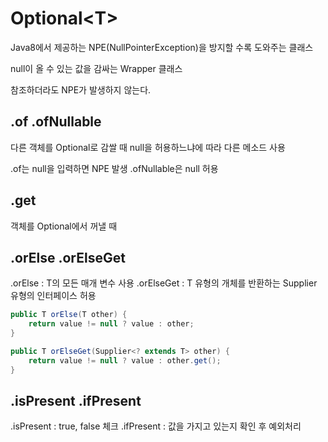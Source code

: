 # Optional\<T\>

Java8에서 제공하는 NPE(NullPointerException)을 방지할 수록 도와주는 클래스

null이 올 수 있는 값을 감싸는 Wrapper 클래스

참조하더라도 NPE가 발생하지 않는다. 

## .of .ofNullable
다른 객체를 Optional로 감쌀 때 null을 허용하느냐에 따라 다른 메소드 사용

.of는 null을 입력하면 NPE 발생
.ofNullable은 null 허용

## .get
객체를 Optional에서 꺼낼 때

## .orElse .orElseGet

.orElse : T의 모든 매개 변수 사용
.orElseGet : T 유형의 개체를 반환하는 Supplier 유형의 인터페이스 허용

```java
public T orElse(T other) { 
	return value != null ? value : other; 
} 

public T orElseGet(Supplier<? extends T> other) { 
	return value != null ? value : other.get(); 
}
```

## .isPresent .ifPresent

.isPresent : true, false 체크
.ifPresent : 값을 가지고 있는지 확인 후 예외처리